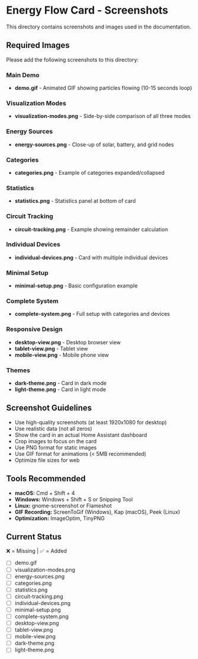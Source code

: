 # Energy Flow Card - Screenshots

This directory contains screenshots and images used in the documentation.

## Required Images

Please add the following screenshots to this directory:

### Main Demo
- **demo.gif** - Animated GIF showing particles flowing (10-15 seconds loop)

### Visualization Modes
- **visualization-modes.png** - Side-by-side comparison of all three modes

### Energy Sources
- **energy-sources.png** - Close-up of solar, battery, and grid nodes

### Categories
- **categories.png** - Example of categories expanded/collapsed

### Statistics
- **statistics.png** - Statistics panel at bottom of card

### Circuit Tracking
- **circuit-tracking.png** - Example showing remainder calculation

### Individual Devices
- **individual-devices.png** - Card with multiple individual devices

### Minimal Setup
- **minimal-setup.png** - Basic configuration example

### Complete System
- **complete-system.png** - Full setup with categories and devices

### Responsive Design
- **desktop-view.png** - Desktop browser view
- **tablet-view.png** - Tablet view
- **mobile-view.png** - Mobile phone view

### Themes
- **dark-theme.png** - Card in dark mode
- **light-theme.png** - Card in light mode

## Screenshot Guidelines

- Use high-quality screenshots (at least 1920x1080 for desktop)
- Use realistic data (not all zeros)
- Show the card in an actual Home Assistant dashboard
- Crop images to focus on the card
- Use PNG format for static images
- Use GIF format for animations (< 5MB recommended)
- Optimize file sizes for web

## Tools Recommended

- **macOS:** Cmd + Shift + 4
- **Windows:** Windows + Shift + S or Snipping Tool
- **Linux:** gnome-screenshot or Flameshot
- **GIF Recording:** ScreenToGif (Windows), Kap (macOS), Peek (Linux)
- **Optimization:** ImageOptim, TinyPNG

## Current Status

❌ = Missing | ✅ = Added

- [ ] demo.gif
- [ ] visualization-modes.png
- [ ] energy-sources.png
- [ ] categories.png
- [ ] statistics.png
- [ ] circuit-tracking.png
- [ ] individual-devices.png
- [ ] minimal-setup.png
- [ ] complete-system.png
- [ ] desktop-view.png
- [ ] tablet-view.png
- [ ] mobile-view.png
- [ ] dark-theme.png
- [ ] light-theme.png
